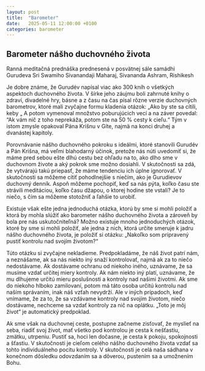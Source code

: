 ```yaml
---
layout: post
title:  "Barometer"
date:   2025-05-11 12:00:00 +0100
categories: barometer
---
```


## Barometer nášho duchovného života
Ranná meditačná prednáška prednesená v posvätnej sále samádhi Gurudeva Sri Swamiho Sivanandaji Maharaj, Sivananda Ashram, Rishikesh

Je dobre známe, že Gurudév napísal viac ako 300 kníh o všetkých aspektoch duchovného života. V šírke jeho záujmu boli zahrnuté knihy o zdraví, divadelné hry, básne a z času na čas písal rôzne verzie duchovných barometrov, ktoré mali zvyčajne formu kladenia otázok: „Ako by ste sa cítili, keby „ A potom vymenoval množstvo poburujúcich vecí a na záver povedal: “Ak vám nič z toho neprekáža, potom ste na 50 % cesty k cieľu.“ Tým v istom zmysle opakoval Pána Krišnu v Gíte, najmä na konci druhej a dvanástej kapitoly.

Porovnávanie nášho duchovného pokroku s ideálmi, ktoré stanovili Gurudév a Pán Krišna, má veľmi blahodarný účinok, pretože nás núti uvedomiť si, že máme pred sebou ešte dlhú cestu bez ohľadu na to, ako dlho sme v duchovnom živote a aký pokrok sme možno dosiahli. V skutočnosti sa zdá, že vytvárajú takú priepasť, že máme tendenciu ich úplne ignorovať. V skutočnosti sa môžeme cítiť pohodlnejšie s niečím, ako je Gurudievov duchovný denník. Aspoň môžeme pochopiť, keď sa nás pýta, koľko času ste strávili meditáciou, koľko času džapou, o ktorej hodine ste vstali? Je to niečo, s čím sa môžeme stotožniť a ľahšie to urobiť.

Existuje však ešte jedna jednoduchá otázka, ktorú by sme si mohli položiť a ktorá by mohla slúžiť ako barometer nášho duchovného života a zároveň by bola pre nás uskutočniteľná? Možno existuje mnoho jednoduchých otázok, ktoré by sme si mohli položiť, ale jedna z nich, ktorá určite smeruje k jadru nášho duchovného života, je položiť si otázku: „Nakoľko som pripravený pustiť kontrolu nad svojím životom?“

Túto otázku si zvyčajne nekladieme. Predpokladáme, že náš život patrí nám, a neznášame, ak sa nás niekto iný snaží kontrolovať, najmä ak za to niečo nedostávame. Ak dostávame ochranu od niekoho iného, uznávame, že sa musíme vzdať určitej miery kontroly. Ak nám niekto iný platí, uznávame, že mu dlhujeme určitú mieru poslušnosti a kontroly nad našimi životmi. Ak sme do niekoho hlboko zamilovaní, potom má táto osoba určitú kontrolu nad naším správaním, inak náš vzťah nevydrží. Ale v iných prípadoch, keď vnímame, že za to, že sa vzdávame kontroly nad svojím životom, niečo dostávame, nechceme sa vzdať kontroly za nič na oplátku. „Toto je môj život“ je automatický predpoklad.

Ak sme však na duchovnej ceste, postupne začneme zisťovať, že myslieť na seba, riadiť svoj život, mať všetko pod kontrolou je cesta k nešťastiu, zmätku, utrpeniu. Pustiť sa, hoci len dočasne, je cesta k pokoju, spokojnosti a šťastiu. V skutočnosti je cieľom celého nášho duchovného života vzdať sa tohto individuálneho pocitu kontroly. V skutočnosti je celá naša sádhana v konečnom dôsledku odovzdaním sa a dôverou, pustením sa a umožnením Bohu.